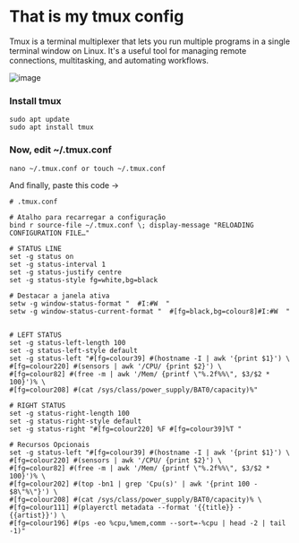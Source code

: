 # That is my tmux config
Tmux is a terminal multiplexer that lets you run multiple programs in a single terminal window on Linux. It's a useful tool for managing remote connections, multitasking, and automating workflows. 

![image](https://github.com/user-attachments/assets/0407c513-c220-4cf9-bce1-a2f8ea45ed17)

### Install tmux
```
sudo apt update
sudo apt install tmux
```

### Now, edit ~/.tmux.conf
```
nano ~/.tmux.conf or touch ~/.tmux.conf
```
And finally, paste this code ->

```
# .tmux.conf

# Atalho para recarregar a configuração
bind r source-file ~/.tmux.conf \; display-message "RELOADING CONFIGURATION FILE…"

# STATUS LINE
set -g status on
set -g status-interval 1
set -g status-justify centre
set -g status-style fg=white,bg=black

# Destacar a janela ativa
setw -g window-status-format "  #I:#W  "
setw -g window-status-current-format "  #[fg=black,bg=colour8]#I:#W  "


# LEFT STATUS
set -g status-left-length 100
set -g status-left-style default
set -g status-left "#[fg=colour39] #(hostname -I | awk '{print $1}') \
#[fg=colour220] #(sensors | awk '/CPU/ {print $2}') \
#[fg=colour82] #(free -m | awk '/Mem/ {printf \"%.2f%%\", $3/$2 * 100}')% \
#[fg=colour208] #(cat /sys/class/power_supply/BAT0/capacity)%"

# RIGHT STATUS
set -g status-right-length 100
set -g status-right-style default
set -g status-right "#[fg=colour220] %F #[fg=colour39]%T "

# Recursos Opcionais
set -g status-left "#[fg=colour39] #(hostname -I | awk '{print $1}') \
#[fg=colour220] #(sensors | awk '/CPU/ {print $2}') \
#[fg=colour82] #(free -m | awk '/Mem/ {printf \"%.2f%%\", $3/$2 * 100}')% \
#[fg=colour202] #(top -bn1 | grep 'Cpu(s)' | awk '{print 100 - $8\"%\"}') \
#[fg=colour208] #(cat /sys/class/power_supply/BAT0/capacity)% \
#[fg=colour111] #(playerctl metadata --format '{{title}} - {{artist}}') \
#[fg=colour196] #(ps -eo %cpu,%mem,comm --sort=-%cpu | head -2 | tail -1)"

```
